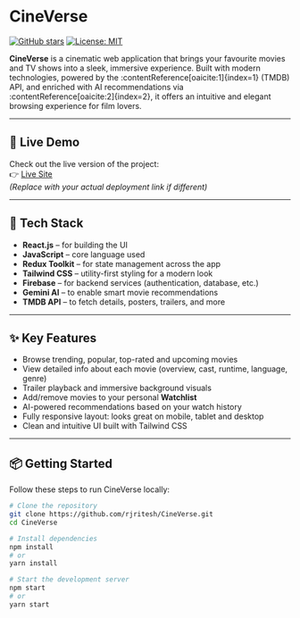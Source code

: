 # CineVerse

[![GitHub stars](https://img.shields.io/github/stars/rjritesh/CineVerse?style=social)](https://github.com/rjritesh/CineVerse)
[![License: MIT](https://img.shields.io/badge/License-MIT-blue.svg)](LICENSE)

**CineVerse** is a cinematic web application that brings your favourite movies and TV shows into a sleek, immersive experience. Built with modern technologies, powered by the :contentReference[oaicite:1]{index=1} (TMDB) API, and enriched with AI recommendations via :contentReference[oaicite:2]{index=2}, it offers an intuitive and elegant browsing experience for film lovers.

---

## 🚀 Live Demo
Check out the live version of the project:  
👉 [Live Site](https://rjritesh.github.io/CineVerse)  
*(Replace with your actual deployment link if different)*

---

## 🧰 Tech Stack

- **React.js** – for building the UI  
- **JavaScript** – core language used  
- **Redux Toolkit** – for state management across the app  
- **Tailwind CSS** – utility-first styling for a modern look  
- **Firebase** – for backend services (authentication, database, etc.)  
- **Gemini AI** – to enable smart movie recommendations  
- **TMDB API** – to fetch details, posters, trailers, and more  

---

## ✨ Key Features

- Browse trending, popular, top-rated and upcoming movies  
- View detailed info about each movie (overview, cast, runtime, language, genre)  
- Trailer playback and immersive background visuals  
- Add/remove movies to your personal **Watchlist**  
- AI-powered recommendations based on your watch history  
- Fully responsive layout: looks great on mobile, tablet and desktop  
- Clean and intuitive UI built with Tailwind CSS  

---

## 📦 Getting Started

Follow these steps to run CineVerse locally:

```bash
# Clone the repository
git clone https://github.com/rjritesh/CineVerse.git
cd CineVerse

# Install dependencies
npm install
# or
yarn install

# Start the development server
npm start
# or
yarn start
